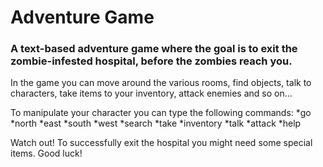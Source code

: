 # Adventure Game

### A text-based adventure game where the goal is to exit the zombie-infested hospital, before the zombies reach you.

In the game you can move around the various rooms, find objects, talk to characters, take items to your inventory, attack enemies and so on...

To manipulate your character you can type the following commands:
*go
  *north
  *east
  *south
  *west
*search
*take
*inventory
*talk
*attack
*help

Watch out! To successfully exit the hospital you might need some special items. 
Good luck!
